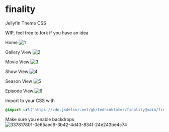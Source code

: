 # finality
Jellyfin Theme CSS

WIP, feel free to fork if you have an idea

Home
![1](https://i.imgur.com/1fwHlX1.png)

Gallery View
![2](https://i.imgur.com/oyL9tLj.png)

Movie View
![3](https://i.imgur.com/CsC3Lc5.gif)

Show View
![4](https://i.imgur.com/uzGq1Rc.gif)

Season View
![5](https://i.imgur.com/81VZBql.gif)

Episode View
![6](https://github.com/tedhinklater/finality/assets/66086488/e3856026-ee00-41e6-bbe1-5f44415fa90f)


Import to your CSS with

```css
@import url("https://cdn.jsdelivr.net/gh/tedhinklater/finality@main/finality.css");

```
Make sure you enable backdrops
![337817801-0e65aec9-3b42-4d43-834f-24e243be4c74](https://github.com/tedhinklater/finality/assets/66086488/a52f8335-6661-4840-a58e-e791b43e674d)
